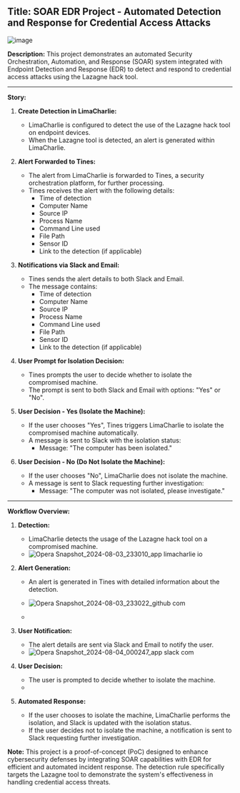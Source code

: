 ## **Title:** SOAR EDR Project - Automated Detection and Response for Credential Access Attacks

![image](https://github.com/user-attachments/assets/9be0f952-48aa-434f-90b7-b85bf316e52b)

**Description:** This project demonstrates an automated Security Orchestration, Automation, and Response (SOAR) system integrated with Endpoint Detection and Response (EDR) to detect and respond to credential access attacks using the Lazagne hack tool.

----------

**Story:**

1.  **Create Detection in LimaCharlie:**
    
    -   LimaCharlie is configured to detect the use of the Lazagne hack tool on endpoint devices.
    -   When the Lazagne tool is detected, an alert is generated within LimaCharlie.
2.  **Alert Forwarded to Tines:**
    
    -   The alert from LimaCharlie is forwarded to Tines, a security orchestration platform, for further processing.
    -   Tines receives the alert with the following details:
        -   Time of detection
        -   Computer Name
        -   Source IP
        -   Process Name
        -   Command Line used
        -   File Path
        -   Sensor ID
        -   Link to the detection (if applicable)
3.  **Notifications via Slack and Email:**
    
    -   Tines sends the alert details to both Slack and Email.
    -   The message contains:
        -   Time of detection
        -   Computer Name
        -   Source IP
        -   Process Name
        -   Command Line used
        -   File Path
        -   Sensor ID
        -   Link to the detection (if applicable)
4.  **User Prompt for Isolation Decision:**
    
    -   Tines prompts the user to decide whether to isolate the compromised machine.
    -   The prompt is sent to both Slack and Email with options: "Yes" or "No".
5.  **User Decision - Yes (Isolate the Machine):**
    
    -   If the user chooses "Yes", Tines triggers LimaCharlie to isolate the compromised machine automatically.
    -   A message is sent to Slack with the isolation status:
        -   Message: "The computer <computer> has been isolated."
6.  **User Decision - No (Do Not Isolate the Machine):**
    
    -   If the user chooses "No", LimaCharlie does not isolate the machine.
    -   A message is sent to Slack requesting further investigation:
        -   Message: "The computer <computer> was not isolated, please investigate."

----------

**Workflow Overview:**

1.  **Detection:**
    -   LimaCharlie detects the usage of the Lazagne hack tool on a compromised machine.
    -   ![Opera Snapshot_2024-08-03_233010_app limacharlie io](https://github.com/user-attachments/assets/74034d99-b51a-4f4d-a2bc-e4a24945ff0d)

2.  **Alert Generation:**
    -   An alert is generated in Tines with detailed information about the detection.
    -   ![Opera Snapshot_2024-08-03_233022_github com](https://github.com/user-attachments/assets/a75a3233-9f20-4b1d-a314-3ae2eed018d1)

    -   
3.  **User Notification:**
    -   The alert details are sent via Slack and Email to notify the user.
    -   ![Opera Snapshot_2024-08-04_000247_app slack com](https://github.com/user-attachments/assets/09c3ee40-ff3e-4a99-af8f-94c777f5870b)

4.  **User Decision:**
    -   The user is prompted to decide whether to isolate the machine.
    -   
5.  **Automated Response:**
    -   If the user chooses to isolate the machine, LimaCharlie performs the isolation, and Slack is updated with the isolation status.
    -   If the user decides not to isolate the machine, a notification is sent to Slack requesting further investigation.

**Note:** This project is a proof-of-concept (PoC) designed to enhance cybersecurity defenses by integrating SOAR capabilities with EDR for efficient and automated incident response. The detection rule specifically targets the Lazagne tool to demonstrate the system's effectiveness in handling credential access threats.
